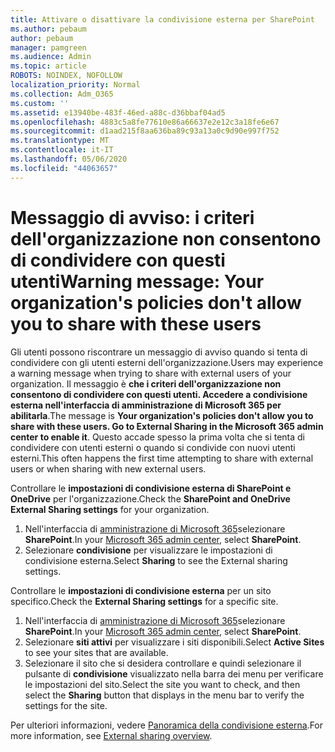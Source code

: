 ```yaml
---
title: Attivare o disattivare la condivisione esterna per SharePoint
ms.author: pebaum
author: pebaum
manager: pamgreen
ms.audience: Admin
ms.topic: article
ROBOTS: NOINDEX, NOFOLLOW
localization_priority: Normal
ms.collection: Adm_O365
ms.custom: ''
ms.assetid: e13940be-483f-46ed-a88c-d36bbaf04ad5
ms.openlocfilehash: 4883c5a8fe77610e86a66637e2e12c3a18fe6e67
ms.sourcegitcommit: d1aad215f8aa636ba89c93a13a0c9d90e997f752
ms.translationtype: MT
ms.contentlocale: it-IT
ms.lasthandoff: 05/06/2020
ms.locfileid: "44063657"
---
```

# <a name="warning-message-your-organizations-policies-dont-allow-you-to-share-with-these-users"></a><span data-ttu-id="31e90-102">Messaggio di avviso: i criteri dell'organizzazione non consentono di condividere con questi utenti</span><span class="sxs-lookup"><span data-stu-id="31e90-102">Warning message: Your organization's policies don't allow you to share with these users</span></span>

<span data-ttu-id="31e90-103">Gli utenti possono riscontrare un messaggio di avviso quando si tenta di condividere con gli utenti esterni dell'organizzazione.</span><span class="sxs-lookup"><span data-stu-id="31e90-103">Users may experience a warning message when trying to share with external users of your organization.</span></span> <span data-ttu-id="31e90-104">Il messaggio è **che i criteri dell'organizzazione non consentono di condividere con questi utenti. Accedere a condivisione esterna nell'interfaccia di amministrazione di Microsoft 365 per abilitarla**.</span><span class="sxs-lookup"><span data-stu-id="31e90-104">The message is **Your organization's policies don't allow you to share with these users. Go to External Sharing in the Microsoft 365 admin center to enable it**.</span></span> <span data-ttu-id="31e90-105">Questo accade spesso la prima volta che si tenta di condividere con utenti esterni o quando si condivide con nuovi utenti esterni.</span><span class="sxs-lookup"><span data-stu-id="31e90-105">This often happens the first time attempting to share with external users or when sharing with new external users.</span></span>

<span data-ttu-id="31e90-106">Controllare le **impostazioni di condivisione esterna di SharePoint e OneDrive** per l'organizzazione.</span><span class="sxs-lookup"><span data-stu-id="31e90-106">Check the **SharePoint and OneDrive External Sharing settings** for your organization.</span></span>

1. <span data-ttu-id="31e90-107">Nell'interfaccia di [amministrazione di Microsoft 365](https://admin.microsoft.com/AdminPortal/Home#/homepage">https://admin.microsoft.com/)selezionare **SharePoint**.</span><span class="sxs-lookup"><span data-stu-id="31e90-107">In your [Microsoft 365 admin center](https://admin.microsoft.com/AdminPortal/Home#/homepage">https://admin.microsoft.com/), select **SharePoint**.</span></span>
3. <span data-ttu-id="31e90-108">Selezionare **condivisione** per visualizzare le impostazioni di condivisione esterna.</span><span class="sxs-lookup"><span data-stu-id="31e90-108">Select **Sharing** to see the External sharing settings.</span></span>

<span data-ttu-id="31e90-109">Controllare le **impostazioni di condivisione esterna** per un sito specifico.</span><span class="sxs-lookup"><span data-stu-id="31e90-109">Check the **External Sharing settings** for a specific site.</span></span>

1. <span data-ttu-id="31e90-110">Nell'interfaccia di [amministrazione di Microsoft 365](https://admin.microsoft.com/AdminPortal/Home#/homepage">https://admin.microsoft.com/)selezionare **SharePoint**.</span><span class="sxs-lookup"><span data-stu-id="31e90-110">In your [Microsoft 365 admin center](https://admin.microsoft.com/AdminPortal/Home#/homepage">https://admin.microsoft.com/), select **SharePoint**.</span></span>
2. <span data-ttu-id="31e90-111">Selezionare **siti attivi** per visualizzare i siti disponibili.</span><span class="sxs-lookup"><span data-stu-id="31e90-111">Select **Active Sites** to see your sites that are available.</span></span>
3. <span data-ttu-id="31e90-112">Selezionare il sito che si desidera controllare e quindi selezionare il pulsante di **condivisione** visualizzato nella barra dei menu per verificare le impostazioni del sito.</span><span class="sxs-lookup"><span data-stu-id="31e90-112">Select the site you want to check, and then select the **Sharing** button that displays in the menu bar to verify the settings for the site.</span></span>

<span data-ttu-id="31e90-113">Per ulteriori informazioni, vedere [Panoramica della condivisione esterna](https://docs.microsoft.com/sharepoint/external-sharing-overview).</span><span class="sxs-lookup"><span data-stu-id="31e90-113">For more information, see [External sharing overview](https://docs.microsoft.com/sharepoint/external-sharing-overview).</span></span>